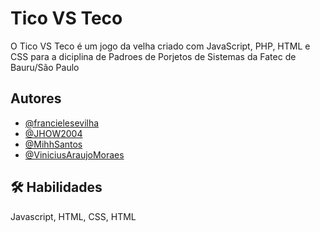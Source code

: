 
# Tico VS Teco

O Tico VS Teco é um jogo da velha criado com JavaScript, PHP, HTML e CSS para a diciplina de Padroes de Porjetos de Sistemas da Fatec de Bauru/São Paulo




## Autores

- [@francielesevilha](https://github.com/francielesevilha)
- [@JHOW2004](https://github.com/JHOW2004)
- [@MihhSantos](https://github.com/MihhSantos)
- [@ViniciusAraujoMoraes](https://github.com/ViniciusAraujoMoraes)




## 🛠 Habilidades
Javascript, HTML, CSS, HTML


